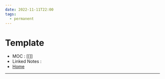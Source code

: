 ```yaml
---
date: 2022-11-11T22:00
tags:
  - permanent
---
```

# Template
- MOC : [[]]
- Linked Notes : 
- [Home](https://misudashi.ga/)
----------
